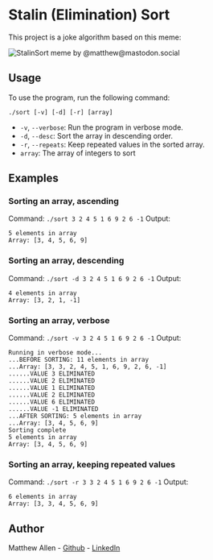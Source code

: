 # Stalin (Elimination) Sort

This project is a joke algorithm based on this meme:

![StalinSort meme by @matthew@mastodon.social](https://i.redd.it/x9triplll1v11.jpg)

## Usage

To use the program, run the following command:

`./sort [-v] [-d] [-r] [array]`

- `-v`, `--verbose`: Run the program in verbose mode.
- `-d`, `--desc`: Sort the array in descending order.
- `-r`, `--repeats`: Keep repeated values in the sorted array.
- `array`: The array of integers to sort

## Examples

### Sorting an array, ascending

Command: `./sort 3 2 4 5 1 6 9 2 6 -1`
Output:

    5 elements in array
    Array: [3, 4, 5, 6, 9]

### Sorting an array, descending

Command: `./sort -d 3 2 4 5 1 6 9 2 6 -1`
Output:

    4 elements in array
    Array: [3, 2, 1, -1]

### Sorting an array, verbose

Command: `./sort -v 3 2 4 5 1 6 9 2 6 -1`
Output:

    Running in verbose mode...
    ...BEFORE SORTING: 11 elements in array
    ...Array: [3, 3, 2, 4, 5, 1, 6, 9, 2, 6, -1]
    ......VALUE 3 ELIMINATED
    ......VALUE 2 ELIMINATED
    ......VALUE 1 ELIMINATED
    ......VALUE 2 ELIMINATED
    ......VALUE 6 ELIMINATED
    ......VALUE -1 ELIMINATED
    ...AFTER SORTING: 5 elements in array
    ...Array: [3, 4, 5, 6, 9]
    Sorting complete
    5 elements in array
    Array: [3, 4, 5, 6, 9]

### Sorting an array, keeping repeated values

Command: `./sort -r 3 3 2 4 5 1 6 9 2 6 -1`
Output:

    6 elements in array
    Array: [3, 3, 4, 5, 6, 9]

## Author

Matthew Allen - [Github](https://github.com/mdallen5393) - [LinkedIn](https://www.linkedin.com/in/itsmatthewallen/)